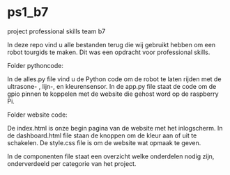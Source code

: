 # ps1_b7
project professional skills team b7

In deze repo vind u alle bestanden terug die wij gebruikt hebben om een robot tourgids te maken. Dit was een opdracht voor professional skills. 

Folder pythoncode:

In de alles.py file vind u de Python code om de robot te laten rijden met de ultrasone- , lijn-, en kleurensensor.
In de app.py file staat de code om de gpio pinnen te koppelen met de website die gehost word op de raspberry Pi. 

Folder website code:

De index.html is onze begin pagina van de website met het inlogscherm. 
In de dashboard.html file staan de knoppen om de kleur aan of uit te schakelen. 
De style.css file is om de website wat opmaak te geven.

In de componenten file staat een overzicht welke onderdelen nodig zijn, onderverdeeld per categorie van het project. 
